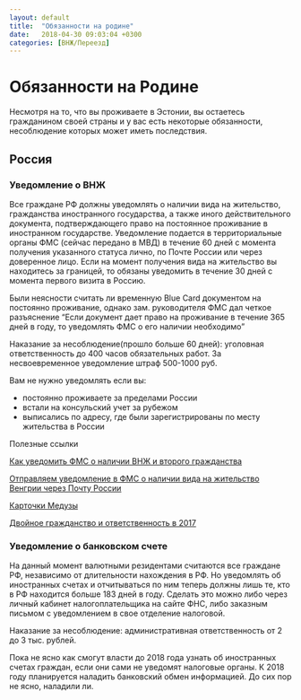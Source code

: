 ```yaml
---
layout: default
title:  "Обязанности на родине"
date:   2018-04-30 09:03:04 +0300
categories: [ВНЖ/Переезд]
---
```


# Обязанности на Родине
Несмотря на то, что вы проживаете в Эстонии, вы остаетесь гражданином своей страны и у вас есть некоторые обязанности, несоблюдение которых может иметь последствия.

## Россия

### Уведомление о ВНЖ
Все граждане РФ должны уведомлять о наличии вида на жительство, гражданства иностранного государства, а также иного действительного документа, подтверждающего право на постоянное проживание в иностранном государстве. 
Уведомление подается в территориальные органы ФМС (сейчас передано в МВД) в течение 60 дней с момента получения указанного статуса лично, по Почте России или через доверенное лицо. 
Если на момент получения вида на жительство вы находитесь за границей, то обязаны уведомить в течение 30 дней с момента первого визита в Россию.

Были неясности считать ли временную Blue Card документом на постоянно проживание, однако зам. руководителя ФМС дал четкое разъяснение “Если документ дает право на проживание в течение 365 дней в году, то уведомлять ФМС о его наличии необходимо”

Наказание за несоблюдение(прошло больше 60 дней): уголовная ответственность до 400 часов обязательных работ. 
За несвоевременное уведомление штраф 500-1000 руб.

Вам не нужно уведомлять если вы:

* постоянно проживаете за пределами России
* встали на консульский учет за рубежом
* выписались по адресу, где были зарегистрированы по месту жительства в России

Полезные ссылки

[Как уведомить ФМС о наличии ВНЖ и второго гражданства](http://prian.ru/pub/31733.html)

[Отправляем уведомление в ФМС о наличии вида на жительство Венгрии через Почту России](http://www.my-vengria.ru/2015/03/29/отправляем-уведомление-фмс-о-наличии-вида-на-жительство-венгрии-через-почту-россии/)

[Карточки Медузы](https://meduza.io/cards/u-menya-est-schet-v-inostrannom-banke-o-nem-nado-soobschat-v-rossiyskuyu-nalogovuyu-nado)

[Двойное гражданство и ответственность в 2017](https://derkach.ru/blog/dvoinoegrazhdanstvo/)

### Уведомление о банковском счете
На данный момент валютными резидентами считаются все граждане РФ, независимо от длительности нахождения в РФ. 
Но уведомлять об иностранных счетах и отчитываться по ним теперь должны лишь те, кто в РФ находится больше 183 дней в году. 
Сделать это можно либо через личный кабинет налогоплательщика на сайте ФНС, либо заказным письмом с уведомлением в свое отделение налоговой.

Наказание за несоблюдение: административная ответственность от 2 до 3 тыс. рублей.

Пока не ясно как смогут власти до 2018 года узнать об иностранных счетах граждан, если они сами не уведомят налоговые органы. 
К 2018 году планируется наладить банковский обмен информацией. 
До сих пор не ясно, наладили ли.
